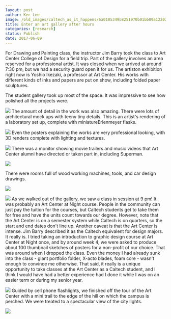 ```yaml
---
layout: post
author: Ker Lee
image: /old_images/caltech_as_it_happens/6a0105349b8251970b01bb09a12202970d.jpg
title: Enter an art gallery after hours
categories: [research]
status: Publish
date: 2017-06-09
---
```


For Drawing and Painting class, the instructor Jim Barry took the class to Art Center College of Design for a field trip. Part of the gallery involves an area reserved for a professional artist. It was closed when we arrived at around 7:30 pm, but we had a security guard open it for us. The artiston exhibition right now is Yoshio Ikezaki, a professor at Art Center. His works with different kinds of inks and papers are put on show, including folded paper sculptures.

The student gallery took up most of the space. It was impressive to see how polished all the projects were.


![](/old_images/6a0105349b8251970b01bb09a1220a970d-320wi.jpg)
The amount of detail in the work was also amazing. There were lots of architectural mock ups with teeny tiny details. This is an artist's rendering of a laboratory set up, complete with miniatureErlenmeyer flasks.


![](/old_images/caltech_as_it_happens/6a0105349b8251970b01bb09a1221e970d.jpg)
Even the posters explaining the works are very professional looking, with 3D renders complete with lighting and textures.


![](/old_images/6a0105349b8251970b01bb09a12208970d-320wi.jpg)
There was a monitor showing movie trailers and music videos that Art Center alumni have directed or taken part in, including Superman.


![](/old_images/6a0105349b8251970b01bb09a12204970d-320wi.jpg)

There were rooms full of wood working machines, tools, and car design drawings.


![](/old_images/6a0105349b8251970b01bb09a1221a970d-320wi.jpg)

![](/old_images/6a0105349b8251970b01bb09a12214970d-320wi.jpg)
As we walked out of the gallery, we saw a class in session at 9 pm! It was probably an Art Center at Night course. People in the community can just pay the tuition for the courses, but Caltech students get to take them for free and have the units count towards our degree. However, note that the Art Center is on a semester system while Caltech is on quarters, so the start and end dates don't line up. Another caveat is that the Art Center is intense. Jim Barry described it as the Caltech equivalent for design majors. It really is. I tried taking an introduction to graphic design course at Art Center at Night once, and by around week 4, we were asked to produce about 100 thumbnail sketches of posters for a non-profit of our choice. That was around when I dropped the class. Even the money I had already sunk into the class - giant portfolio folder, X-acto blades, foam core - wasn't enough to convince me otherwise. That said, it really is a unique opportunity to take classes at the Art Center as a Caltech student, and I think I would have had a better experience had I done it while I was on an easier term or during my senior year.


![](/old_images/6a0105349b8251970b01bb09a1220c970d-320wi.jpg)
Guided by cell phone flashlights, we finished off the tour of the Art Center with a mini trail to the edge of the hill on which the campus is perched. We were treated to a spectacular view of the city lights.


![](/old_images/6a0105349b8251970b01bb09a12210970d-320wi.jpg)
